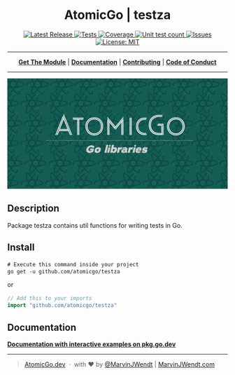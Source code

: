 <h1 align="center">AtomicGo | testza</h1>

<p align="center">

<a href="https://github.com/atomicgo/testza/releases">
<img src="https://img.shields.io/github/v/release/atomicgo/testza?style=flat-square" alt="Latest Release">
</a>

<a href="https://codecov.io/gh/atomicgo/testza" target="_blank">
<img src="https://img.shields.io/github/workflow/status/atomicgo/testza/Go?label=tests&style=flat-square" alt="Tests">
</a>

<a href="https://codecov.io/gh/atomicgo/testza" target="_blank">
<img src="https://img.shields.io/codecov/c/gh/atomicgo/testza?color=magenta&logo=codecov&style=flat-square" alt="Coverage">
</a>

<a href="https://codecov.io/gh/atomicgo/testza">
<!-- unittestcount:start --><img src="https://img.shields.io/badge/Unit_Tests-576-magenta?style=flat-square" alt="Unit test count"><!-- unittestcount:end -->
</a>

<a href="https://github.com/atomicgo/testza/issues">
<img src="https://img.shields.io/github/issues/atomicgo/testza.svg?style=flat-square" alt="Issues">
</a>

<a href="https://opensource.org/licenses/MIT" target="_blank">
<img src="https://img.shields.io/badge/License-MIT-yellow.svg?style=flat-square" alt="License: MIT">
</a>

</p>

---

<p align="center">
<strong><a href="#install">Get The Module</a></strong>
|
<strong><a href="https://pkg.go.dev/github.com/atomicgo/testza#section-documentation" target="_blank">Documentation</a></strong>
|
<strong><a href="https://github.com/atomicgo/atomicgo/blob/main/CONTRIBUTING.md" target="_blank">Contributing</a></strong>
|
<strong><a href="https://github.com/atomicgo/atomicgo/blob/main/CODE_OF_CONDUCT.md" target="_blank">Code of Conduct</a></strong>
</p>

---

<p align="center">
  <img src="https://raw.githubusercontent.com/atomicgo/atomicgo/main/assets/header.png" alt="AtomicGo">
</p>

## Description

Package testza contains util functions for writing tests in Go.

## Install

```console
# Execute this command inside your project
go get -u github.com/atomicgo/testza
```

or

```go
// Add this to your imports
import "github.com/atomicgo/testza"
```

## Documentation

[**Documentation with interactive examples on pkg.go.dev**](https://pkg.go.dev/github.com/atomicgo/testza#section-documentation)



---

> [AtomicGo.dev](https://atomicgo.dev) &nbsp;&middot;&nbsp;
> with ❤️ by [@MarvinJWendt](https://github.com/MarvinJWendt) |
> [MarvinJWendt.com](https://marvinjwendt.com)
